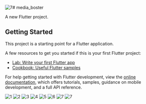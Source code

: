 ![7](https://github.com/BhargavsinhBarad/media_boster/assets/118417960/fb927a6c-3da1-4e41-9d50-e2634ff765f4)# media_boster

A new Flutter project.

## Getting Started

This project is a starting point for a Flutter application.

A few resources to get you started if this is your first Flutter project:

- [Lab: Write your first Flutter app](https://docs.flutter.dev/get-started/codelab)
- [Cookbook: Useful Flutter samples](https://docs.flutter.dev/cookbook)

For help getting started with Flutter development, view the
[online documentation](https://docs.flutter.dev/), which offers tutorials,
samples, guidance on mobile development, and a full API reference.

![1](https://github.com/BhargavsinhBarad/media_boster/assets/118417960/cf334d5e-d19d-4363-ae4b-efa90694d637)
![2](https://github.com/BhargavsinhBarad/media_boster/assets/118417960/d7436701-4ac2-403a-a5e0-ba0b2f5dea8d)
![3](https://github.com/BhargavsinhBarad/media_boster/assets/118417960/24b48399-15f1-4386-baa5-10972a022fc8)
![4](https://github.com/BhargavsinhBarad/media_boster/assets/118417960/643e6665-168d-4d0f-b9eb-e1c782c01bda)
![5](https://github.com/BhargavsinhBarad/media_boster/assets/118417960/4a9ffad6-0b7c-4586-94be-e926f91019ac)
![6](https://github.com/BhargavsinhBarad/media_boster/assets/118417960/54712c85-28f8-4609-b973-8996ba9e817b)
![7](https://github.com/BhargavsinhBarad/media_boster/assets/118417960/07fa73b5-a7fd-481b-94ce-3caf68eff986)
![7](https://github.com/BhargavsinhBarad/media_boster/assets/118417960/7877b6d2-61ab-48ec-b6ac-5bd22d271375)

